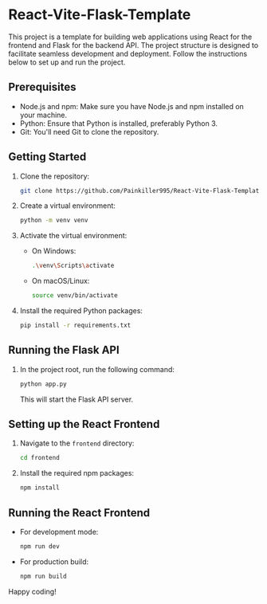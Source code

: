 # React-Vite-Flask-Template

This project is a template for building web applications using React for the frontend and Flask for the backend API. The project structure is designed to facilitate seamless development and deployment. Follow the instructions below to set up and run the project.

## Prerequisites

- Node.js and npm: Make sure you have Node.js and npm installed on your machine.
- Python: Ensure that Python is installed, preferably Python 3.
- Git: You'll need Git to clone the repository.

## Getting Started

1. Clone the repository:

   ```bash
   git clone https://github.com/Painkiller995/React-Vite-Flask-Template.git
   ```

2. Create a virtual environment:

   ```bash
   python -m venv venv
   ```

3. Activate the virtual environment:

   - On Windows:

     ```bash
     .\venv\Scripts\activate
     ```

   - On macOS/Linux:

     ```bash
     source venv/bin/activate
     ```

4. Install the required Python packages:

   ```bash
   pip install -r requirements.txt
   ```

## Running the Flask API

1. In the project root, run the following command:

   ```bash
   python app.py
   ```

   This will start the Flask API server.

## Setting up the React Frontend

1. Navigate to the `frontend` directory:

   ```bash
   cd frontend
   ```

2. Install the required npm packages:

   ```bash
   npm install
   ```

## Running the React Frontend

- For development mode:

  ```bash
  npm run dev
  ```

- For production build:

  ```bash
  npm run build
  ```

Happy coding!
